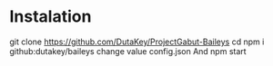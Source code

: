 # Instalation
git clone https://github.com/DutaKey/ProjectGabut-Baileys
cd <project>
npm i github:dutakey/baileys
change value config.json
And
npm start
